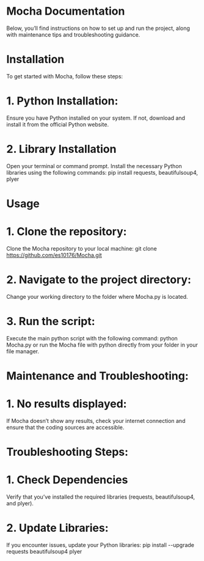 # Mocha Documentation
Below, you’ll find instructions on how to set up and run the project, along with maintenance tips and troubleshooting guidance.

# Installation
To get started with Mocha, follow these steps:

# 1. Python Installation:
   Ensure you have Python installed on your system. If not, download and install it from the official Python website.
# 2. Library Installation
   Open your terminal or command prompt.
   Install the necessary Python libraries using the following commands: pip install requests, beautifulsoup4, plyer

# Usage
# 1. Clone the repository:
   Clone the Mocha repository to your local machine: git clone https://github.com/es10176/Mocha.git
# 2. Navigate to the project directory:
   Change your working directory to the folder where Mocha.py is located.
# 3. Run the script:
   Execute the main python script with the following command: python Mocha.py or run the Mocha file with python directly from your folder in your file manager.
# Maintenance and Troubleshooting:
# 1. No results displayed:
   If Mocha doesn’t show any results, check your internet connection and ensure that the coding sources are accessible.
# Troubleshooting Steps:
# 1. Check Dependencies
   Verify that you’ve installed the required libraries (requests, beautifulsoup4, and plyer).
# 2. Update Libraries:
   If you encounter issues, update your Python libraries: pip install --upgrade requests beautifulsoup4 plyer


